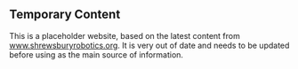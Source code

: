 ## Temporary Content
This is a placeholder website, based on the latest content from www.shrewsburyrobotics.org.  It is very out of date and needs to be updated before using as the main source of information.
